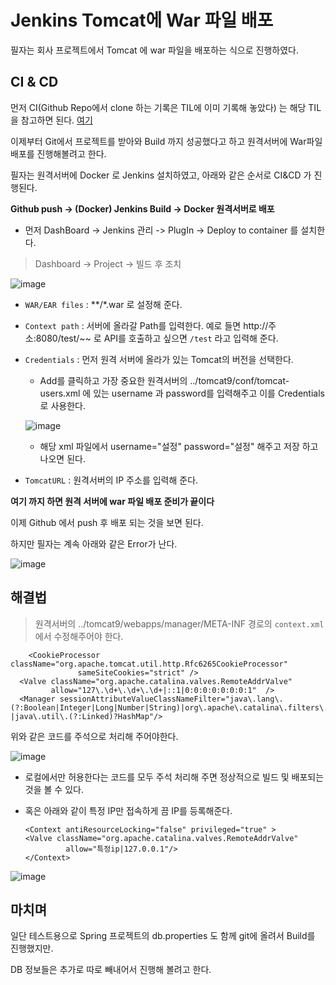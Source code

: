 

# Jenkins Tomcat에 War 파일 배포

  필자는 회사 프로젝트에서 Tomcat 에 war 파일을 배포하는 식으로 진행하였다.
  
  
  ## CI & CD
  
  먼저 CI(Github Repo에서 clone 하는 기록은 TIL에 이미 기록해 놓았다) 는 해당 TIL을 참고하면 된다.
  [여기](https://github.com/russell-seo/TIL/blob/main/Jenkins/CI%26CD.md)
  
  
  이제부터 Git에서 프로젝트를 받아와 Build 까지 성공했다고 하고 원격서버에 War파일 배포를 진행해볼려고 한다.
  
  필자는 원격서버에 Docker 로 Jenkins 설치하였고, 아래와 같은 순서로 CI&CD 가 진행된다.
  
  __Github push -> (Docker) Jenkins Build -> Docker 원격서버로 배포__
  
  - 먼저 DashBoard -> Jenkins 관리 -> PlugIn -> Deploy to container 를 설치한다.
  
  > Dashboard -> Project -> 빌드 후 조치
  
  
  
  
  ![image](https://user-images.githubusercontent.com/79154652/161716131-f0eedfe6-9809-4df1-ab58-89714889ddda.png)


  - `WAR/EAR files` : **/*.war 로 설정해 준다.
  - `Context path` : 서버에 올라갈 Path를 입력한다. 예로 들면 http://주소:8080/test/~~ 로 API를 호출하고 싶으면 `/test` 라고 입력해 준다.
  - `Credentials` : 먼저 원격 서버에 올라가 있는 Tomcat의 버전을 선택한다.
      - Add를 클릭하고 가장 중요한 원격서버의 ../tomcat9/conf/tomcat-users.xml 에 있는 username 과 password를 입력해주고 이를 Credentials로 사용한다.
      
      ![image](https://user-images.githubusercontent.com/79154652/161718496-23988a35-f0c1-4ac9-8f21-b5d0c4c738a8.png)
      
      - 해당 xml 파일에서 username="설정" password="설정" 해주고 저장 하고 나오면 된다.
  - `TomcatURL` : 원격서버의 IP 주소를 입력해 준다. 
  
  __여기 까지 하면 원격 서버에 war 파일 배포 준비가 끝이다__
  
  이제 Github 에서 push 후 배포 되는 것을 보면 된다.
  
  하지만 필자는 계속 아래와 같은 Error가 난다.
  
  ![image](https://user-images.githubusercontent.com/79154652/161720059-9dca2e56-8186-472c-bfb5-106c3828de83.png)


  ## 해결법
  
  > 원격서버의 ../tomcat9/webapps/manager/META-INF 경로의 `context.xml` 에서 수정해주어야 한다.
    
    
        <CookieProcessor className="org.apache.tomcat.util.http.Rfc6265CookieProcessor"
                   sameSiteCookies="strict" />
      <Valve className="org.apache.catalina.valves.RemoteAddrValve"
             allow="127\.\d+\.\d+\.\d+|::1|0:0:0:0:0:0:0:1"  />
      <Manager sessionAttributeValueClassNameFilter="java\.lang\.           (?:Boolean|Integer|Long|Number|String)|org\.apache\.catalina\.filters\.CsrfPreventionFilter\$LruCache(?:\$1)?|java\.util\.(?:Linked)?HashMap"/>


  위와 같은 코드를 주석으로 처리해 주어야한다.
  
  ![image](https://user-images.githubusercontent.com/79154652/161720551-2bf4fba9-e8a7-4873-9844-7b2bd5b7af4e.png)

  - 로컬에서만 허용한다는 코드를 모두 주석 처리해 주면 정상적으로 빌드 및 배포되는 것을 볼 수 있다.
  - 혹은 아래와 같이 특정 IP만 접속하게 끔 IP를 등록해준다.

        <Context antiResourceLocking="false" privileged="true" >
        <Valve className="org.apache.catalina.valves.RemoteAddrValve"
                 allow="특정ip|127.0.0.1"/>
        </Context>


  ![image](https://user-images.githubusercontent.com/79154652/161720949-5cf34088-0518-49a3-98ed-98fc5e56f973.png)
  
  
  
  마치며
  ---
  
  일단 테스트용으로 Spring 프로젝트의 db.properties 도 함께 git에 올려서 Build를 진행했지만.
  
  DB 정보들은 추가로 따로 빼내어서 진행해 볼려고 한다. 

  
